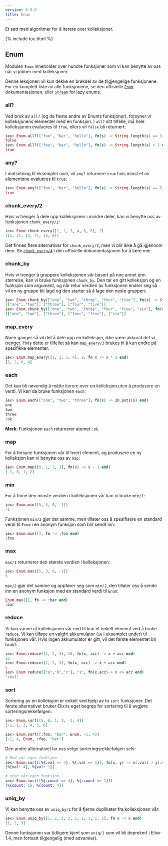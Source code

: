 ```yaml
---
version: 0.9.0
title: Enum
---
```


Et sett med algoritmer for å iterere over kolleksjoner.

{% include toc.html %}

## Enum

Modulen `Enum` inneholder over hundre funksjoner som vi kan benytte av oss når vi jobber med kolleksjoner.

Denne leksjonen vil kun dekke en brøkdel av de tilgjengelige funksjonene. For en komplett liste av alle funksjonene, se den offisielle  [`Enum`](https://hexdocs.pm/elixir/Enum.html) dokumentasjonen, eller [`Stream`](https://hexdocs.pm/elixir/Stream.html) for lazy enums.


### all?

Ved bruk av `all?` (og de fleste andre av Enums funksjoner), forsyner vi kolleksjonens elementer med en funksjon. I `all?` sitt tilfelle, må hele kolleksjonen evalueres til `true`, ellers vil `false` bli returnert:


```elixir
iex> Enum.all?(["foo", "bar", "hello"], fn(s) -> String.length(s) == 3 end)
false
iex> Enum.all?(["foo", "bar", "hello"], fn(s) -> String.length(s) > 1 end)
true
```

### any?

I motsetning til eksemplet over, vil `any?` returnere `true` hvis minst et av elementene evalueres til `true`:

```elixir
iex> Enum.any?(["foo", "bar", "hello"], fn(s) -> String.length(s) == 5 end)
true
```

### chunk_every/2

Hvis vi trenger å dele opp kolleksjonen i mindre deler, kan vi benytte oss av funksjonen `chunk_every/2`:

```elixir
iex> Enum.chunk_every([1, 2, 3, 4, 5, 6], 2)
[[1, 2], [3, 4], [5, 6]]
```

Det finnes flere alternativer for `chunk_every/2`, men vi blir ikke å gå igjennom dem. Se  [`chunk_every/4`](https://hexdocs.pm/elixir/Enum.html#chunk_every/4) i den offisielle dokumentasjonen for å lære mer.

### chunk_by

Hvis vi trenger å gruppere kolleksjonen vår basert på noe annet enn størrelse, kan vi bruke funksjonen `chunk_by`. Den tar en gitt kolleksjon og en funksjon som argument, og når retur verdien av funksjonen endrer seg så vil en ny gruppe bli lagd og den starter så å lage den neste gruppen:

```elixir
iex> Enum.chunk_by(["one", "two", "three", "four", "five"], fn(x) -> String.length(x) end)
[["one", "two"], ["three"], ["four", "five"]]
iex> Enum.chunk_by(["one", "two", "three", "four", "five", "six"], fn(x) -> String.length(x) end)
[["one", "two"], ["three"], ["four", "five"], ["six"]]
```

### map_every

Noen ganger så vil det å dele opp en kolleksjon, ikke være akkurat det vi trenger. Hvis dette er tilfellet så kan `map_every/3` brukes til å kun endre på spesifikke elementer.

```elixir
iex> Enum.map_every([1, 2, 3, 4], 2, fn x -> x * 2 end)
[2, 2, 6, 4]
```

### each

Det kan bli nøvendig å måtte iterere over en kolleksjon uten å produsere en verdi. Vi kan da bruke funksjonen `each`:

```elixir
iex> Enum.each(["one", "two", "three"], fn(s) -> IO.puts(s) end)
one
two
three
:ok
```

__Merk__: Funksjonen `each` returnerer atomet `:ok`.

### map

For å forsyne funksjonen vår til hvert element, og produsere en ny kolleksjon kan vi benytte oss av `map`:

```elixir
iex> Enum.map([0, 1, 2, 3], fn(x) -> x - 1 end)
[-1, 0, 1, 2]
```

### min

For å finne den minste verdien i kolleksjonen vår kan vi bruke `min/1`:

```elixir
iex> Enum.min([5, 3, 0, -1])
-1
```

Funksjonen `min/2` gjør det samme, men tillater oss å spesifisere en standard verdi til `Enum` i en anonym funksjon som blir sendt inn:

```elixir
iex> Enum.min([], fn -> :foo end)
:foo
```

### max

`max/1` returnerer den største verdien i kolleksjonen:

```elixir
iex> Enum.max([5, 3, 0, -1])
5
```

`max/2` gjør det samme og oppfører seg som `min/2`,
den tillater oss å sende inn en anonym funksjon med en standard verdi til `Enum`:


```elixir
Enum.max([], fn -> :bar end)
:bar
```

### reduce

Vi kan vanne ut kolleksjonen vår ned til kun et enkelt element ved å bruke `reduce`. Vi kan tilføye en valgfri akkumulator (`10` i eksemplet under) til funksjonen vår. Hvis ingen akkumulator er gitt, vil det første elementet bli brukt:

```elixir
iex> Enum.reduce([1, 2, 3], 10, fn(x, acc) -> x + acc end)
16
iex> Enum.reduce([1, 2, 3], fn(x, acc) -> x + acc end)
6
iex> Enum.reduce(["a","b","c"], "1", fn(x,acc)-> x <> acc end)
"cba1"
```

### sort

Sortering av en kolleksjon er enkelt ved hjelp av to `sort` funksjoner. Det første alternativet bruker Elixirs eget begrep for sortering til å avgjøre sorteringsrekkefølgen:

```elixir
iex> Enum.sort([5, 6, 1, 3, -1, 4])
[-1, 1, 3, 4, 5, 6]

iex> Enum.sort([:foo, "bar", Enum, -1, 4])
[-1, 4, Enum, :foo, "bar"]
```

Den andre alternativet lar oss velge sorteringsrekkefølgen selv:

```elixir
# Med vår egen funksjon
iex> Enum.sort([%{:val => 4}, %{:val => 1}], fn(x, y) -> x[:val] > y[:val] end)
[%{val: 4}, %{val: 1}]

# uten vår egen funksjon
iex> Enum.sort([%{:count => 4}, %{:count => 1}])
[%{count: 1}, %{count: 4}]
```

### uniq_by

Vi kan benytte oss av `uniq_by/2` for å fjerne duplikater fra kolleksjonen vår:

```elixir
iex> Enum.uniq_by([1, 2, 3, 2, 1, 1, 1, 1, 1], fn x -> x end)
[1, 2, 3]
```

Denne funksjonen var tidligere kjent som `uniq/1` som vil bli deprekert i Elixir 1.4, men fortsatt tilgjengelig (med advarsler).
